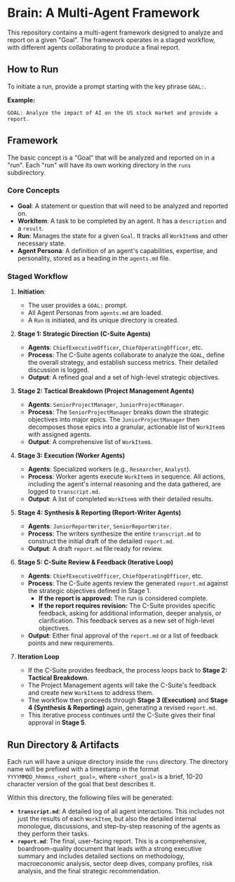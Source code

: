 # Brain: A Multi-Agent Framework

This repository contains a multi-agent framework designed to analyze and report on a given "Goal". The framework operates in a staged workflow, with different agents collaborating to produce a final report.

## How to Run

To initiate a run, provide a prompt starting with the key phrase `GOAL:`.

**Example:**

```
GOAL: Analyze the impact of AI on the US stock market and provide a report.
```

## Framework

The basic concept is a "Goal" that will be analyzed and reported on in a "run". Each "run" will have its own working directory in the `runs` subdirectory.

### Core Concepts

*   **Goal**: A statement or question that will need to be analyzed and reported on.
*   **WorkItem**: A task to be completed by an agent. It has a `description` and a `result`.
*   **Run**: Manages the state for a given `Goal`. It tracks all `WorkItem`s and other necessary state.
*   **Agent Persona**: A definition of an agent's capabilities, expertise, and personality, stored as a heading in the `agents.md` file.

### Staged Workflow

1.  **Initiation**:
    *   The user provides a `GOAL:` prompt.
    *   All Agent Personas from `agents.md` are loaded.
    *   A `Run` is initiated, and its unique directory is created.

2.  **Stage 1: Strategic Direction (C-Suite Agents)**
    *   **Agents**: `ChiefExecutiveOfficer`, `ChiefOperatingOfficer`, etc.
    *   **Process**: The C-Suite agents collaborate to analyze the `GOAL`, define the overall strategy, and establish success metrics. Their detailed discussion is logged.
    *   **Output**: A refined goal and a set of high-level strategic objectives.

3.  **Stage 2: Tactical Breakdown (Project Management Agents)**
    *   **Agents**: `SeniorProjectManager`, `JuniorProjectManager`.
    *   **Process**: The `SeniorProjectManager` breaks down the strategic objectives into major epics. The `JuniorProjectManager` then decomposes those epics into a granular, actionable list of `WorkItem`s with assigned agents.
    *   **Output**: A comprehensive list of `WorkItem`s.

4.  **Stage 3: Execution (Worker Agents)**
    *   **Agents**: Specialized workers (e.g., `Researcher`, `Analyst`).
    *   **Process**: Worker agents execute `WorkItem`s in sequence. All actions, including the agent's internal reasoning and the data gathered, are logged to `transcript.md`.
    *   **Output**: A list of completed `WorkItem`s with their detailed results.

5.  **Stage 4: Synthesis & Reporting (Report-Writer Agents)**
    *   **Agents**: `JuniorReportWriter`, `SeniorReportWriter`.
    *   **Process**: The writers synthesize the entire `transcript.md` to construct the initial draft of the detailed `report.md`.
    *   **Output**: A draft `report.md` file ready for review.

6.  **Stage 5: C-Suite Review & Feedback (Iterative Loop)**
    *   **Agents**: `ChiefExecutiveOfficer`, `ChiefOperatingOfficer`, etc.
    *   **Process**: The C-Suite agents review the generated `report.md` against the strategic objectives defined in Stage 1.
        *   **If the report is approved:** The run is considered complete.
        *   **If the report requires revision:** The C-Suite provides specific feedback, asking for additional information, deeper analysis, or clarification. This feedback serves as a new set of high-level objectives.
    *   **Output**: Either final approval of the `report.md` or a list of feedback points and new requirements.

7.  **Iteration Loop**
    *   If the C-Suite provides feedback, the process loops back to **Stage 2: Tactical Breakdown**.
    *   The Project Management agents will take the C-Suite's feedback and create new `WorkItem`s to address them.
    *   The workflow then proceeds through **Stage 3 (Execution)** and **Stage 4 (Synthesis & Reporting)** again, generating a revised `report.md`.
    *   This iterative process continues until the C-Suite gives their final approval in **Stage 5**.

## Run Directory & Artifacts

Each run will have a unique directory inside the `runs` directory. The directory name will be prefixed with a timestamp in the format `YYYYMMDD_hhmmss_<short_goal>`, where `<short_goal>` is a brief, 10-20 character version of the goal that best describes it.

Within this directory, the following files will be generated:

*   **`transcript.md`**: A detailed log of all agent interactions. This includes not just the results of each `WorkItem`, but also the detailed internal monologue, discussions, and step-by-step reasoning of the agents as they perform their tasks.
*   **`report.md`**: The final, user-facing report. This is a comprehensive, boardroom-quality document that leads with a strong executive summary and includes detailed sections on methodology, macroeconomic analysis, sector deep dives, company profiles, risk analysis, and the final strategic recommendation.
